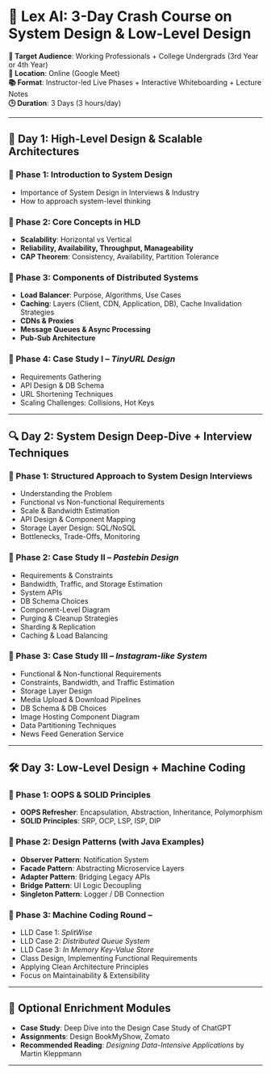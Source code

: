 # 📘 Lex AI: 3-Day Crash Course on System Design & Low-Level Design

**🎯 Target Audience**: Working Professionals + College Undergrads (3rd Year or 4th Year)  
**📍 Location**: Online (Google Meet)  
**📚 Format**: Instructor-led Live Phases + Interactive Whiteboarding + Lecture Notes  
**🕒 Duration**: 3 Days (3 hours/day)

---

## 🧭 Day 1: High-Level Design & Scalable Architectures

### 🔹 Phase 1: Introduction to System Design
- Importance of System Design in Interviews & Industry
- How to approach system-level thinking

### 🔹 Phase 2: Core Concepts in HLD
- **Scalability**: Horizontal vs Vertical
- **Reliability, Availability, Throughput, Manageability**
- **CAP Theorem**: Consistency, Availability, Partition Tolerance

### 🔹 Phase 3: Components of Distributed Systems
- **Load Balancer**: Purpose, Algorithms, Use Cases
- **Caching**: Layers (Client, CDN, Application, DB), Cache Invalidation Strategies
- **CDNs & Proxies**
- **Message Queues & Async Processing**
- **Pub-Sub Architecture**

### 🔹 Phase 4: Case Study I – *TinyURL Design*
- Requirements Gathering
- API Design & DB Schema
- URL Shortening Techniques
- Scaling Challenges: Collisions, Hot Keys

---

## 🔍 Day 2: System Design Deep-Dive + Interview Techniques

### 🔹 Phase 1: Structured Approach to System Design Interviews
- Understanding the Problem
- Functional vs Non-functional Requirements
- Scale & Bandwidth Estimation
- API Design & Component Mapping
- Storage Layer Design: SQL/NoSQL
- Bottlenecks, Trade-Offs, Monitoring

### 🔹 Phase 2: Case Study II – *Pastebin Design*
- Requirements & Constraints
- Bandwidth, Traffic, and Storage Estimation
- System APIs
- DB Schema Choices
- Component-Level Diagram
- Purging & Cleanup Strategies
- Sharding & Replication
- Caching & Load Balancing

### 🔹 Phase 3: Case Study III – *Instagram-like System*
- Functional & Non-functional Requirements
- Constraints, Bandwidth, and Traffic Estimation
- Storage Layer Design
- Media Upload & Download Pipelines
- DB Schema & DB Choices
- Image Hosting Component Diagram
- Data Partitioning Techniques
- News Feed Generation Service

---

## 🛠️ Day 3: Low-Level Design + Machine Coding

### 🔹 Phase 1: OOPS & SOLID Principles
- **OOPS Refresher**: Encapsulation, Abstraction, Inheritance, Polymorphism
- **SOLID Principles**: SRP, OCP, LSP, ISP, DIP

### 🔹 Phase 2: Design Patterns (with Java Examples)
- **Observer Pattern**: Notification System
- **Facade Pattern**: Abstracting Microservice Layers
- **Adapter Pattern**: Bridging Legacy APIs
- **Bridge Pattern**: UI Logic Decoupling
- **Singleton Pattern**: Logger / DB Connection

### 🔹 Phase 3: Machine Coding Round – 
- LLD Case 1: *SplitWise*
- LLD Case 2: *Distributed Queue System*
- LLD Case 3: *In Memory Key-Value Store* 
- Class Design, Implementing Functional Requirements
- Applying Clean Architecture Principles
- Focus on Maintainability & Extensibility

---

## 🌟 Optional Enrichment Modules

- **Case Study**: Deep Dive into the Design Case Study of ChatGPT 
- **Assignments**: Design BookMyShow, Zomato
- **Recommended Reading**: *Designing Data-Intensive Applications* by Martin Kleppmann

---

